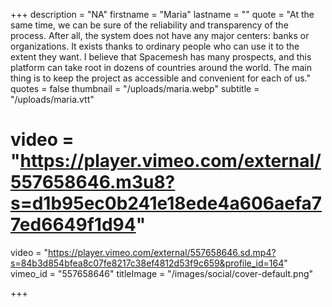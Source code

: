 +++
description = "NA"
firstname = "Maria"
lastname = ""
quote = "At the same time, we can be sure of the reliability and transparency of the process. After all, the system does not have any major centers: banks or organizations. It exists thanks to ordinary people who can use it to the extent they want. I believe that Spacemesh has many prospects, and this platform can take root in dozens of countries around the world. The main thing is to keep the project as accessible and convenient for each of us."
quotes = false
thumbnail = "/uploads/maria.webp"
subtitle = "/uploads/maria.vtt"
# video = "https://player.vimeo.com/external/557658646.m3u8?s=d1b95ec0b241e18ede4a606aefa77ed6649f1d94"
video = "https://player.vimeo.com/external/557658646.sd.mp4?s=84b3d854bfea8c07fe8217c38ef4812d53f9c659&profile_id=164"
vimeo_id = "557658646"
titleImage = "/images/social/cover-default.png"


+++
